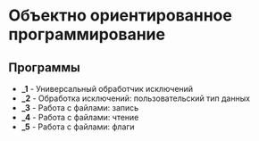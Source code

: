 # Объектно ориентированное программирование
## Программы
   * **_1** - Универсальный обработчик исключений
   * **_2** - Обработка исключений: пользовательский тип данных
   * **_3** - Работа с файлами: запись
   * **_4** - Работа с файлами: чтение
   * **_5** - Работа с файлами: флаги
